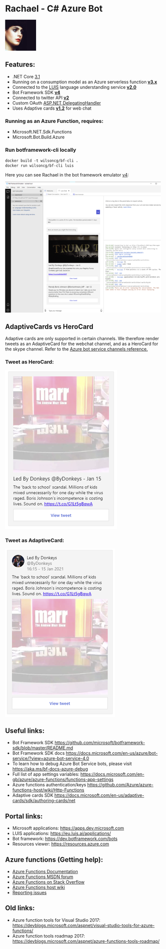 # Rachael - C# Azure Bot 

![Rachael](rachael-icon.png)

## Features:
* .NET Core [3.1](https://dotnet.microsoft.com/download/dotnet-core/3.1)
* Running on a consumption model as an Azure serverless function **[v3.x](https://docs.microsoft.com/en-us/azure/azure-functions/functions-versions)**
* Connected to the [LUIS](https://eu.luis.ai) language understanding service **[v2.0](https://docs.microsoft.com/en-us/azure/cognitive-services/luis/luis-migration-api-v3)**
* Bot Framework SDK **[v4](https://github.com/microsoft/botframework-sdk)**
* Connected to twitter API **[v2](https://developer.twitter.com/en/docs/twitter-api/early-access)**
* Custom OAuth [ASP.NET DelegatingHandler](https://docs.microsoft.com/en-us/aspnet/web-api/overview/advanced/http-message-handlers)
* Uses Adaptive cards **[v1.2](https://adaptivecards.io/designer/)** for web chat

### Running as an Azure Function, requires:
* Microsoft.NET.Sdk.Functions
* Microsoft.Bot.Build.Azure

### Run botframework-cli locally
```
docker build -t wilsoncg/bf-cli .
docker run wilsoncg/bf-cli luis
```

Here you can see Rachael in the bot framework emulator [v4](https://github.com/Microsoft/BotFramework-Emulator):

![Rachael running in the emulator](rachael-emulator.png)

## AdaptiveCards vs HeroCard
Adaptive cards are only supported in certain channels. We therefore render tweets as an AdaptiveCard for the webchat channel, and as a HeroCard for the skype channel. Refer to the [Azure bot service channels reference.](https://docs.microsoft.com/en-us/azure/bot-service/bot-service-channels-reference?view=azure-bot-service-4.0)

### Tweet as HeroCard:

![Tweet as HeroCard](tweet-herocard.png)

### Tweet as AdaptiveCard:

![Tweet as AdaptiveCard](tweet-adaptivecard.png)

## Useful links:

* Bot Framework SDK https://github.com/microsoft/botframework-sdk/blob/master/README.md
* Bot Framework SDK docs https://docs.microsoft.com/en-us/azure/bot-service/?view=azure-bot-service-4.0
* To learn how to debug Azure Bot Service bots, please visit https://aka.ms/bf-docs-azure-debug
* Full list of app settings variables: https://docs.microsoft.com/en-gb/azure/azure-functions/functions-app-settings
* Azure functions authentication/keys https://github.com/Azure/azure-functions-host/wiki/Http-Functions
* Adaptive cards SDK https://docs.microsoft.com/en-us/adaptive-cards/sdk/authoring-cards/net

## Portal links:

* Microsoft applications: https://apps.dev.microsoft.com
* LUIS applications: https://eu.luis.ai/applications/
* Bot framework: https://dev.botframework.com/bots
* Resources viewer: https://resources.azure.com

## Azure functions (Getting help):
* [Azure Functions Documentation](https://azure.microsoft.com/en-us/documentation/articles/functions-reference/)
* [Azure Functions MSDN forum](https://social.msdn.microsoft.com/Forums/en-US/home?forum=AzureFunctions)
* [Azure Functions on Stack Overflow](http://stackoverflow.com/questions/tagged/azure-functions)
* [Azure Functions host wiki](https://github.com/Azure/azure-functions-host/wiki)
* [Reporting issues](https://docs.microsoft.com/en-us/azure/azure-functions/functions-reference#reporting-issues)

## Old links:

* Azure function tools for Visual Studio 2017: https://devblogs.microsoft.com/aspnet/visual-studio-tools-for-azure-functions/
* Azure function tools roadmap 2017: https://devblogs.microsoft.com/aspnet/azure-functions-tools-roadmap/